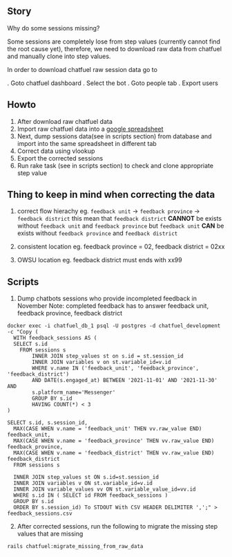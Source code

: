 ## Story

Why do some sessions missing?

Some sessions are completely lose from step values (currently cannot find the root cause yet), therefore, we need to download raw data from chatfuel and manually clone into step values.

In order to download chatfuel raw session data go to

. Goto chatfuel dashboard
. Select the bot
. Goto people tab
. Export users

## Howto

1. After download raw chatfuel data
2. Import raw chatfuel data into a [google spreadsheet](https://docs.google.com/spreadsheets/d/1hXPUAIhfPHOf7c2HiiUpLhm17wn0YKdVLwK1lEnxozU/edit#gid=0)
3. Next, dump sessions data(see in scripts section) from database and import into the same spreadsheet in different tab
4. Correct data using vlookup
5. Export the corrected sessions
6. Run rake task (see in scripts section) to check and clone appropriate step value

## Thing to keep in mind when correcting the data

1. correct flow hierachy
   eg. `feedback unit` -> `feedback province` -> `feedback district`
   this mean that `feedback district` **CANNOT** be exists without `feedback unit` and `feedback province`
   but `feedback unit` **CAN** be exists without `feedback province` and `feedback district`

2. consistent location
   eg. feedback province = 02, feedback district = 02xx

3. OWSU location
   eg. feedback district must ends with xx99

## Scripts

1. Dump chatbots sessions who provide incompleted feedback in November
   Note: completed feedback has to answer feedback unit, feedback province, feedback district

```
docker exec -i chatfuel_db_1 psql -U postgres -d chatfuel_development -c "Copy (
  WITH feedback_sessions AS (
  SELECT s.id
    FROM sessions s
        INNER JOIN step_values st on s.id = st.session_id
        INNER JOIN variables v on st.variable_id=v.id
        WHERE v.name IN ('feedback_unit', 'feedback_province', 'feedback_district')
        AND DATE(s.engaged_at) BETWEEN '2021-11-01' AND '2021-11-30' AND
        s.platform_name='Messenger'
        GROUP BY s.id
        HAVING COUNT(*) < 3
)

SELECT s.id, s.session_id,
  MAX(CASE WHEN v.name = 'feedback_unit' THEN vv.raw_value END) feedback_unit,
  MAX(CASE WHEN v.name = 'feedback_province' THEN vv.raw_value END) feedback_province,
  MAX(CASE WHEN v.name = 'feedback_district' THEN vv.raw_value END) feedback_district
  FROM sessions s

  INNER JOIN step_values st ON s.id=st.session_id
  INNER JOIN variables v ON st.variable_id=v.id
  INNER JOIN variable_values vv ON st.variable_value_id=vv.id
  WHERE s.id IN ( SELECT id FROM feedback_sessions )
  GROUP BY s.id
  ORDER BY s.session_id) To STDOUT With CSV HEADER DELIMITER ',';" > feedback_sessions.csv
```

2. After corrected sessions, run the following to migrate the missing step values that are missing

```
rails chatfuel:migrate_missing_from_raw_data
```
